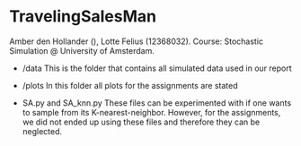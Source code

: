 # TravelingSalesMan

Amber den Hollander (), Lotte Felius (12368032). Course: Stochastic Simulation @ University of Amsterdam.

- /data
This is the folder that contains all simulated data used in our report
- /plots
In this folder all plots for the assignments are stated

- SA.py and SA_knn.py
These files can be experimented with if one wants to sample from its K-nearest-neighbor. However, for the assignments, we did not ended up using these files and therefore they can be neglected. 
